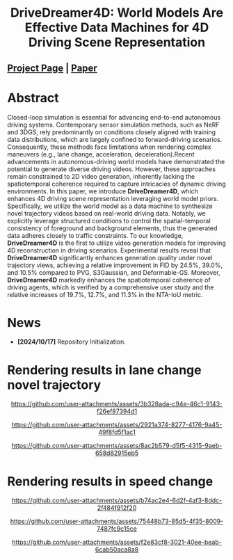 
<div align="center">   
  
# DriveDreamer4D: World Models Are Effective Data Machines for 4D Driving Scene Representation
</div>

 
## [Project Page](https://drivedreamer4d.github.io/) | [Paper]()

# Abstract 

Closed-loop simulation is essential for advancing end-to-end autonomous driving systems. Contemporary sensor simulation methods, such as NeRF and 3DGS, rely predominantly on conditions closely aligned with training data distributions, which are largely confined to forward-driving scenarios. Consequently, these methods face limitations when rendering complex maneuvers (e.g., lane change, acceleration, deceleration).Recent advancements in autonomous-driving world models have demonstrated the potential to generate diverse driving videos. However, these approaches remain constrained to 2D video generation, inherently lacking the spatiotemporal coherence required to capture intricacies of dynamic driving environments. In this paper, we introduce **DriveDreamer4D**, which enhances 4D driving scene representation leveraging world model priors. Specifically, we utilize the world model as a data machine to synthesize novel trajectory videos based on real-world driving data. Notably, we explicitly leverage structured conditions to control the spatial-temporal consistency of foreground and background elements, thus the generated data adheres closely to traffic constraints. To our knowledge, **DriveDreamer4D** is the first to utilize video generation models for improving 4D reconstruction in driving scenarios. Experimental results reveal that **DriveDreamer4D** significantly enhances generation quality under novel trajectory views, achieving a relative improvement in FID by 24.5%, 39.0%, and 10.5% compared to PVG, S3Gaussian, and Deformable-GS. Moreover, **DriveDreamer4D** markedly enhances the spatiotemporal coherence of driving agents, which is verified by a comprehensive user study and the relative increases of 19.7%, 12.7%, and 11.3% in the NTA-IoU metric.


# News
- **[2024/10/17]** Repository Initialization.


# Rendering results in lane change novel trajectory

<div align="center">   
  
https://github.com/user-attachments/assets/3b328ada-c94e-46c1-9143-f26ef87394d1

</div>

<div align="center">   
  
https://github.com/user-attachments/assets/2921a374-8277-4176-9a45-49f8fd5f1ac1

</div>

<div align="center">   
  
https://github.com/user-attachments/assets/8ac2b579-d5f5-4315-9aeb-658d82915eb5

</div>

# Rendering results in speed change 
<div align="center">   
  
https://github.com/user-attachments/assets/b74ac2e4-6d2f-4af3-8ddc-2f484f912f20

</div>

<div align="center">   
  
https://github.com/user-attachments/assets/75448b73-85d5-4f35-8009-7487fc9c15ce

</div>

<div align="center">   
  
https://github.com/user-attachments/assets/f2e83cf8-3021-40ee-beab-6cab50aca8a8

</div>




<!-- **WorldDreamer Framework**
<img width="1349" alt="method" src="https://github.com/JeffWang987/WorldDreamer/assets/49095445/0f95bde3-e19a-4b79-9bad-ee22e2cddeb1">
 -->


<!-- # Bibtex
If this work is helpful for your research, please consider citing the following BibTeX entry.

```
@article{wang2023worlddreamer,
      title={WorldDreamer: Towards General World Models for Video Generation via Predicting Masked Tokens}, 
      author={Xiaofeng Wang and Zheng Zhu and Guan Huang and Boyuan Wang and Xinze Chen and Jiwen Lu},
      journal={arXiv preprint arXiv:2401.09985},
      year={2024}
} -->


